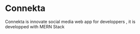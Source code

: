 # Connekta
Connekta is innovate  social media web app for developpers , it is developped with MERN Stack 
